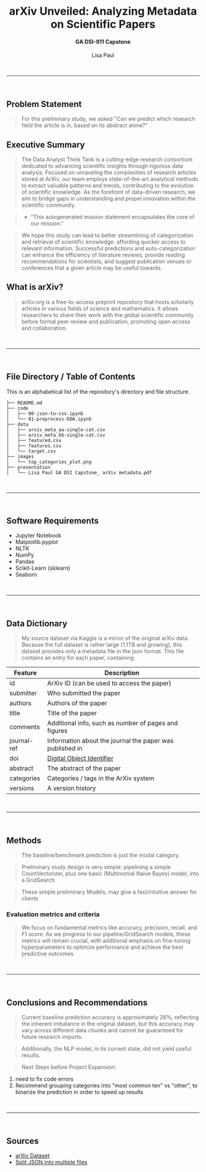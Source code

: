 <h1 align = 'center'>arXiv Unveiled: Analyzing Metadata on Scientific Papers</h1>

<h4 align = 'center'>GA DSI-911 Capstone</h4>
<center> Lisa Paul</center>

 <br><hr><br>


## Problem Statement
>For this preliminary study, we asked "Can we predict which research field the article is in, based on its abstract alone?"

## Executive Summary
>	The Data Analyst Think Tank is a cutting-edge research consortium dedicated to advancing scientific insights through rigorous data analysis. Focused on unraveling the complexities of research articles stored at ArXiv, our team employs state-of-the-art analytical methods to extract valuable patterns and trends, contributing to the evolution of scientific knowledge. As the forefront of data-driven research, we aim to bridge gaps in understanding and propel innovation within the scientific community.

>	- "This autogenerated mission statement encapsulates the core of our mission."

> We hope this study can lead to better streamlining of categorization and retrieval of scientific knowledge: affording quicker access to relevant information. Successful predictions and auto-categorization can enhance the efficiency of literature reviews, provide reading recommendations for scientists, and suggest publication venues or conferences that a given article may be useful towards.


## What is arXiv?
> arXiv.org is a free-to-access preprint repository that hosts scholarly articles in various fields of science and mathematics. It allows researchers to share their work with the global scientific community before formal peer review and publication, promoting open access and collaboration.

 <br><hr><br>
## File Directory / Table of Contents
This is an alphabetical list of the repository's directory and file structure. 
```
├── README.md
├── code
│   ├── 00-json-to-csv.ipynb
│   └── 01-preprocess-EDA.ipynb
├── data
│   ├── arxiv_meta_aa-single-cat.csv
│   ├── arxiv_meta_bb-single-cat.csv
│   ├── featured.csv
│   ├── features.csv
│   └── target.csv
├── images
│   └── top_categories_plot.png
├── presentation
│   └── Lisa Paul GA DSI Capstone_ arXiv metadata.pdf
```


<br><hr><br>
## Software Requirements
- Jupyter Notebook
- Matplotlib.pyplot
- NLTK
- NumPy
- Pandas
- Scikit-Learn (sklearn)
- Seaborn




<br><hr><br>
## Data Dictionary
> My source dataset via Kaggle is a mirror of the original arXiv data. Because the full dataset is rather large (1.1TB and growing), this dataset provides only a metadata file in the json format. This file contains an entry for each paper, containing:

| Feature        | Description                                     |
| -------------- | ----------------------------------------------- |
| id             | ArXiv ID (can be used to access the paper)      |
| submitter      | Who submitted the paper                         |
| authors        | Authors of the paper                             |
| title          | Title of the paper                               |
| comments       | Additional info, such as number of pages and figures |
| journal-ref    | Information about the journal the paper was published in |
| doi            | [Digital Object Identifier](https://www.doi.org) |
| abstract       | The abstract of the paper                        |
| categories     | Categories / tags in the ArXiv system            |
| versions       | A version history                                |


<br><hr><br>
## Methods

> The baseline/benchmark prediction is just the modal category.

> Preliminary study design is very simple: pipelining a simple CountVectorizer, plus one basic (Multinomial Naive Bayes) model, into a GridSearch

> These simple preliminary Models, may give a fast/intuitive answer for clients

### Evaluation metrics and criteria
> We focus on fundamental metrics like accuracy, precision, recall, and F1 score. As we progress to our pipeline/GridSearch models, these metrics will remain crucial, with additional emphasis on fine-tuning hyperparameters to optimize performance and achieve the best predictive outcomes.

<br><hr><br>
## Conclusions and Recommendations

> Current baseline prediction accuracy is approximately 26%, reflecting the inherent imbalance in the original dataset, but this accuracy may vary across different data chunks and cannot be guaranteed for future research imports.

> Additionally, the NLP model, in its current state, did not yield useful results. 

> Next Steps before Project Expansion:
  1. need to fix code errors
  2. Recommend grouping categories into "most common ten" vs "other", to binarize the prediction in order to speed up results

<br><hr><br>
## Sources
- [arXiv Dataset](https://www.kaggle.com/dsv/7053634)
- [Split JSON into multiple files](https://stackoverflow.com/a/44216101)
